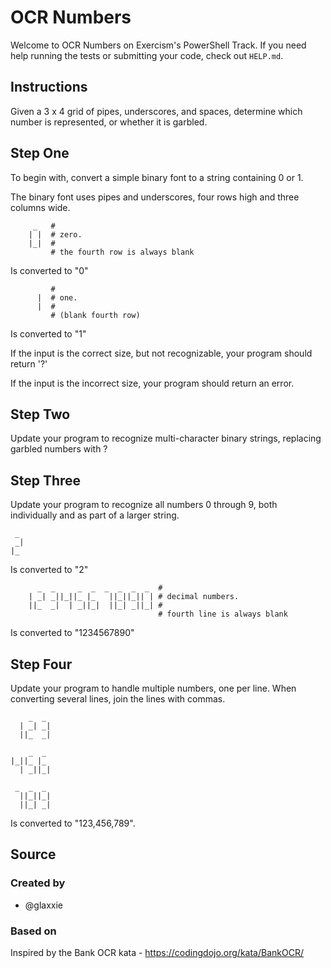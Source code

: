 # OCR Numbers

Welcome to OCR Numbers on Exercism's PowerShell Track.
If you need help running the tests or submitting your code, check out `HELP.md`.

## Instructions

Given a 3 x 4 grid of pipes, underscores, and spaces, determine which number is represented, or whether it is garbled.

## Step One

To begin with, convert a simple binary font to a string containing 0 or 1.

The binary font uses pipes and underscores, four rows high and three columns wide.

```text
     _   #
    | |  # zero.
    |_|  #
         # the fourth row is always blank
```

Is converted to "0"

```text
         #
      |  # one.
      |  #
         # (blank fourth row)
```

Is converted to "1"

If the input is the correct size, but not recognizable, your program should return '?'

If the input is the incorrect size, your program should return an error.

## Step Two

Update your program to recognize multi-character binary strings, replacing garbled numbers with ?

## Step Three

Update your program to recognize all numbers 0 through 9, both individually and as part of a larger string.

```text
 _
 _|
|_

```

Is converted to "2"

```text
      _  _     _  _  _  _  _  _  #
    | _| _||_||_ |_   ||_||_|| | # decimal numbers.
    ||_  _|  | _||_|  ||_| _||_| #
                                 # fourth line is always blank
```

Is converted to "1234567890"

## Step Four

Update your program to handle multiple numbers, one per line.
When converting several lines, join the lines with commas.

```text
    _  _
  | _| _|
  ||_  _|

    _  _
|_||_ |_
  | _||_|

 _  _  _
  ||_||_|
  ||_| _|

```

Is converted to "123,456,789".

## Source

### Created by

- @glaxxie

### Based on

Inspired by the Bank OCR kata - https://codingdojo.org/kata/BankOCR/
